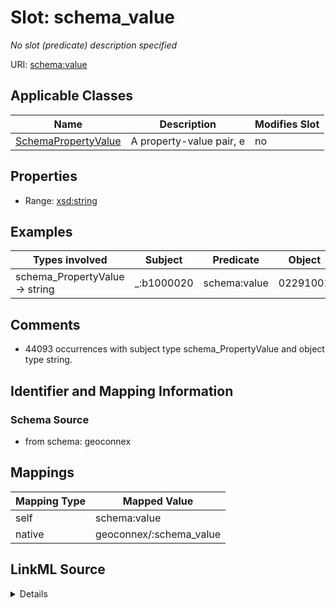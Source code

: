 

# Slot: schema_value


_No slot (predicate) description specified_





URI: [schema:value](https://schema.org/value)



<!-- no inheritance hierarchy -->





## Applicable Classes

| Name | Description | Modifies Slot |
| --- | --- | --- |
| [SchemaPropertyValue](../classes/SchemaPropertyValue.md) | A property-value pair, e |  no  |







## Properties

* Range: [xsd:string](xsd:string)






## Examples

| Types involved | Subject | Predicate | Object |
| --- | --- | --- | --- |
| schema_PropertyValue → string | _:b1000020 | schema:value | 02291001 |


## Comments

* 44093 occurrences with subject type schema_PropertyValue and object type string.

## Identifier and Mapping Information







### Schema Source


* from schema: geoconnex




## Mappings

| Mapping Type | Mapped Value |
| ---  | ---  |
| self | schema:value |
| native | geoconnex/:schema_value |




## LinkML Source

<details>
```yaml
name: schema_value
description: No slot (predicate) description specified
comments:
- 44093 occurrences with subject type schema_PropertyValue and object type string.
examples:
- description: schema_PropertyValue → string
  object:
    example_object: 02291001
    example_predicate: schema:value
    example_subject: _:b1000020
from_schema: geoconnex
rank: 1000
slot_uri: schema:value
alias: schema_value
domain_of:
- schema_PropertyValue
range: string

```
</details>